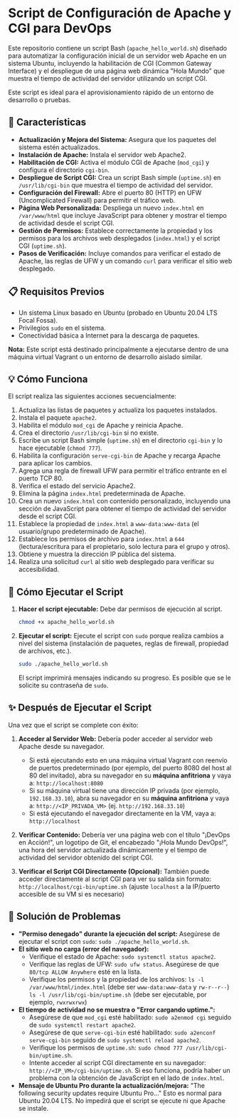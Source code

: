 # Script de Configuración de Apache y CGI para DevOps

Este repositorio contiene un script Bash (`apache_hello_world.sh`) diseñado para automatizar la configuración inicial de un servidor web Apache en un sistema Ubuntu, incluyendo la habilitación de CGI (Common Gateway Interface) y el despliegue de una página web dinámica "Hola Mundo" que muestra el tiempo de actividad del servidor utilizando un script CGI.

Este script es ideal para el aprovisionamiento rápido de un entorno de desarrollo o pruebas.

## 🚀 Características

- **Actualización y Mejora del Sistema:** Asegura que los paquetes del sistema estén actualizados.
- **Instalación de Apache:** Instala el servidor web Apache2.
- **Habilitación de CGI:** Activa el módulo CGI de Apache (`mod_cgi`) y configura el directorio `cgi-bin`.
- **Despliegue de Script CGI:** Crea un script Bash simple (`uptime.sh`) en `/usr/lib/cgi-bin` que muestra el tiempo de actividad del servidor.
- **Configuración del Firewall:** Abre el puerto 80 (HTTP) en UFW (Uncomplicated Firewall) para permitir el tráfico web.
- **Página Web Personalizada:** Despliega un nuevo `index.html` en `/var/www/html` que incluye JavaScript para obtener y mostrar el tiempo de actividad desde el script CGI.
- **Gestión de Permisos:** Establece correctamente la propiedad y los permisos para los archivos web desplegados (`index.html`) y el script CGI (`uptime.sh`).
- **Pasos de Verificación:** Incluye comandos para verificar el estado de Apache, las reglas de UFW y un comando `curl` para verificar el sitio web desplegado.

## 📋 Requisitos Previos

- Un sistema Linux basado en Ubuntu (probado en Ubuntu 20.04 LTS Focal Fossa).
- Privilegios `sudo` en el sistema.
- Conectividad básica a Internet para la descarga de paquetes.

**Nota:** Este script está destinado principalmente a ejecutarse dentro de una máquina virtual Vagrant o un entorno de desarrollo aislado similar.

## 💡 Cómo Funciona

El script realiza las siguientes acciones secuencialmente:

1.  Actualiza las listas de paquetes y actualiza los paquetes instalados.
2.  Instala el paquete `apache2`.
3.  Habilita el módulo `mod_cgi` de Apache y reinicia Apache.
4.  Crea el directorio `/usr/lib/cgi-bin` si no existe.
5.  Escribe un script Bash simple (`uptime.sh`) en el directorio `cgi-bin` y lo hace ejecutable (`chmod 777`).
6.  Habilita la configuración `serve-cgi-bin` de Apache y recarga Apache para aplicar los cambios.
7.  Agrega una regla de firewall UFW para permitir el tráfico entrante en el puerto TCP 80.
8.  Verifica el estado del servicio Apache2.
9.  Elimina la página `index.html` predeterminada de Apache.
10. Crea un nuevo `index.html` con contenido personalizado, incluyendo una sección de JavaScript para obtener el tiempo de actividad del servidor desde el script CGI.
11. Establece la propiedad de `index.html` a `www-data:www-data` (el usuario/grupo predeterminado de Apache).
12. Establece los permisos de archivo para `index.html` a `644` (lectura/escritura para el propietario, solo lectura para el grupo y otros).
13. Obtiene y muestra la dirección IP pública del sistema.
14. Realiza una solicitud `curl` al sitio web desplegado para verificar su accesibilidad.

## 🚀 Cómo Ejecutar el Script

1.  **Hacer el script ejecutable:**
    Debe dar permisos de ejecución al script.

    ```bash
    chmod +x apache_hello_world.sh
    ```

2.  **Ejecutar el script:**
    Ejecute el script con `sudo` porque realiza cambios a nivel del sistema (instalación de paquetes, reglas de firewall, propiedad de archivos, etc.).

    ```bash
    sudo ./apache_hello_world.sh
    ```

    El script imprimirá mensajes indicando su progreso. Es posible que se le solicite su contraseña de `sudo`.

## ✨ Después de Ejecutar el Script

Una vez que el script se complete con éxito:

1.  **Acceder al Servidor Web:**
    Debería poder acceder al servidor web Apache desde su navegador.

    - Si está ejecutando esto en una máquina virtual Vagrant con reenvío de puertos predeterminado (por ejemplo, del puerto 8080 del host al 80 del invitado), abra su navegador en su **máquina anfitriona** y vaya a:
      `http://localhost:8080`
    - Si su máquina virtual tiene una dirección IP privada (por ejemplo, `192.168.33.10`), abra su navegador en su **máquina anfitriona** y vaya a:
      `http://<IP_PRIVADA_VM>` (ej. `http://192.168.33.10`)
    - Si está ejecutando el navegador directamente en la VM, vaya a:
      `http://localhost`

2.  **Verificar Contenido:**
    Debería ver una página web con el título "¡DevOps en Acción!", un logotipo de Git, el encabezado "¡Hola Mundo DevOps!", una hora del servidor actualizada dinámicamente y el tiempo de actividad del servidor obtenido del script CGI.

3.  **Verificar el Script CGI Directamente (Opcional):**
    También puede acceder directamente al script CGI para ver su salida sin formato:
    `http://localhost/cgi-bin/uptime.sh` (ajuste `localhost` a la IP/puerto accesible de su VM si es necesario)

## 🐛 Solución de Problemas

- **"Permiso denegado" durante la ejecución del script:** Asegúrese de ejecutar el script con `sudo`: `sudo ./apache_hello_world.sh`.
- **El sitio web no carga (error del navegador):**
  - Verifique el estado de Apache: `sudo systemctl status apache2`.
  - Verifique las reglas de UFW: `sudo ufw status`. Asegúrese de que `80/tcp ALLOW Anywhere` esté en la lista.
  - Verifique los permisos y la propiedad de los archivos:
    `ls -l /var/www/html/index.html` (debe ser `www-data:www-data` y `rw-r--r--`)
    `ls -l /usr/lib/cgi-bin/uptime.sh` (debe ser ejecutable, por ejemplo, `rwxrwxrwx`)
- **El tiempo de actividad no se muestra o "Error cargando uptime.":**
  - Asegúrese de que `mod_cgi` esté habilitado: `sudo a2enmod cgi` seguido de `sudo systemctl restart apache2`.
  - Asegúrese de que `serve-cgi-bin` esté habilitado: `sudo a2enconf serve-cgi-bin` seguido de `sudo systemctl reload apache2`.
  - Verifique los permisos de `uptime.sh`: `sudo chmod 777 /usr/lib/cgi-bin/uptime.sh`.
  - Intente acceder al script CGI directamente en su navegador: `http://<IP_VM>/cgi-bin/uptime.sh`. Si eso funciona, podría haber un problema con la obtención de JavaScript en el lado de `index.html`.
- **Mensaje de Ubuntu Pro durante la actualización/mejora:** "The following security updates require Ubuntu Pro..." Esto es normal para Ubuntu 20.04 LTS. No impedirá que el script se ejecute ni que Apache se instale.
